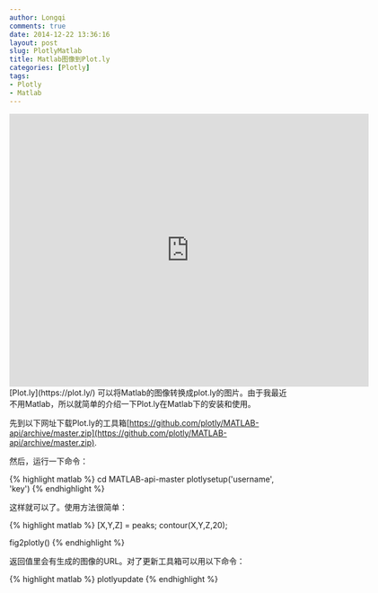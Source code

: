 ```yaml
---
author: Longqi
comments: true
date: 2014-12-22 13:36:16
layout: post
slug: PlotlyMatlab
title: Matlab图像到Plot.ly
categories: [Plotly]
tags:
- Plotly
- Matlab
---
```

<iframe width="640" height="486" frameborder="0" seamless="seamless" scrolling="no" src="https://plot.ly/~MATLABAPI/94.embed?width=640&height=486"></iframe>
[Plot.ly](https://plot.ly/) 可以将Matlab的图像转换成plot.ly的图片。由于我最近不用Matlab，所以就简单的介绍一下Plot.ly在Matlab下的安装和使用。

先到以下网址下载Plot.ly的工具箱[https://github.com/plotly/MATLAB-api/archive/master.zip](https://github.com/plotly/MATLAB-api/archive/master.zip).

然后，运行一下命令：

{% highlight matlab %}
cd MATLAB-api-master
plotlysetup('username', 'key')
{% endhighlight %}

这样就可以了。使用方法很简单：

{% highlight matlab %}
[X,Y,Z] = peaks;
contour(X,Y,Z,20);

fig2plotly()
{% endhighlight %}

返回值里会有生成的图像的URL。对了更新工具箱可以用以下命令：

{% highlight matlab %}
plotlyupdate
{% endhighlight %}
